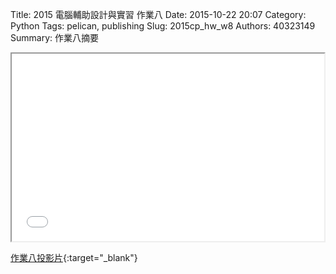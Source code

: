 Title: 2015 電腦輔助設計與實習 作業八
Date: 2015-10-22 20:07
Category: Python
Tags: pelican, publishing
Slug: 2015cp_hw_w8
Authors: 40323149
Summary: 作業八摘要

<iframe src="simplest.html" width="500" height="300"></iframe>

[作業八投影片](simplest.html){:target="_blank"}